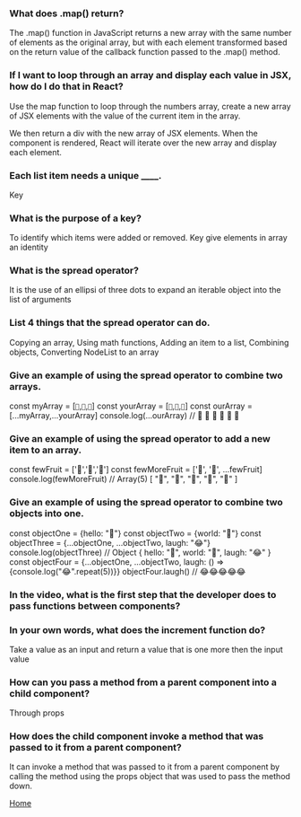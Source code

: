 ### What does .map() return?

The .map() function in JavaScript returns a new array with the same number of elements as the original array, but with each element transformed based on the return value of the callback function passed to the .map() method.

### If I want to loop through an array and display each value in JSX, how do I do that in React?

Use the map function to loop through the numbers array, create a new array of JSX elements with the value of the current item in the array.

We then return a div with the new array of JSX elements. When the component is rendered, React will iterate over the new array and display each element.

### Each list item needs a unique ____.

Key

### What is the purpose of a key?

To identify which items were added or removed. Key give elements in array an identity 

### What is the spread operator?

It is the use of an ellipsi of three dots to expand an iterable object into the list of arguments

### List 4 things that the spread operator can do.

Copying an array, Using math functions, Adding an item to a list, Combining objects, Converting NodeList to an array 

### Give an example of using the spread operator to combine two arrays.

const myArray = [`🤪`,`🐻`,`🎌`]
const yourArray = [`🙂`,`🤗`,`🤩`]
const ourArray = [...myArray,...yourArray]
console.log(...ourArray) // 🤪 🐻 🎌 🙂 🤗 🤩


### Give an example of using the spread operator to add a new item to an array.

const fewFruit = ['🍏','🍊','🍌']
const fewMoreFruit = ['🍉', '🍍', ...fewFruit]
console.log(fewMoreFruit) //  Array(5) [ "🍉", "🍍", "🍏", "🍊", "🍌" ]

### Give an example of using the spread operator to combine two objects into one.

const objectOne = {hello: "🤪"}
const objectTwo = {world: "🐻"}
const objectThree = {...objectOne, ...objectTwo, laugh: "😂"}
console.log(objectThree) // Object { hello: "🤪", world: "🐻", laugh: "😂" }
const objectFour = {...objectOne, ...objectTwo, laugh: () => {console.log("😂".repeat(5))}}
objectFour.laugh() // 😂😂😂😂😂


### In the video, what is the first step that the developer does to pass functions between components?



### In your own words, what does the increment function do?

Take a value as an input and return a value that is one more then the input value

### How can you pass a method from a parent component into a child component?

Through props

### How does the child component invoke a method that was passed to it from a parent component?

It can invoke a method that was passed to it from a parent component by calling the method using the props object that was used to pass the method down.


[Home](https://shiloh206.github.io/reading-notes)